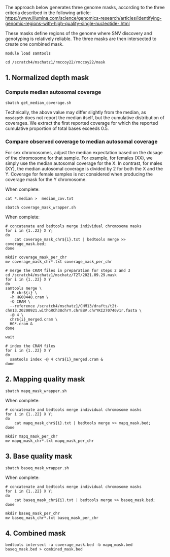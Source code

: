 The approach below generates three genome masks, according to the three criteria described in the following article: https://www.illumina.com/science/genomics-research/articles/identifying-genomic-regions-with-high-quality-single-nucleotide-.html

These masks define regions of the genome where SNV discovery and genotyping is relatively reliable. The three masks are then intersected to create one combined mask.

```
module load samtools

cd /scratch4/mschatz1/rmccoy22/rmccoy22/mask
```

## 1. Normalized depth mask

### Compute median autosomal coverage
```
sbatch get_median_coverage.sh
```
Technically, the above value may differ slightly from the median, as `mosdepth` does not report the median itself, but the cumulative distribution of coverages. We extract the first reported coverage for which the reported cumulative proportion of total bases exceeds 0.5. 

### Compare observed coverage to median autosomal coverage

For sex chromosomes, adjust the median expectation based on the dosage of the chromosome for that sample. For example, for females (XX), we simply use the median autosomal coverage for the X. In contrast, for males (XY), the median autosomal coverage is divided by 2 for both the X and the Y. Coverage for female samples is not considered when producing the coverage mask for the Y chromosome.

When complete:
```
cat *.median >  median_cov.txt

sbatch coverage_mask_wrapper.sh
```

When complete:
```
# concatenate and bedtools merge individual chromosome masks
for i in {1..22} X Y;
do
    cat coverage_mask_chr${i}.txt | bedtools merge >> coverage_mask.bed;
done

mkdir coverage_mask_per_chr
mv coverage_mask_chr*.txt coverage_mask_per_chr

# merge the CRAM files in preparation for steps 2 and 3
cd /scratch4/mschatz1/mschatz/T2T/2021.09.29.mask
for i in {1..22} X Y
do
samtools merge \
  -R chr${i} \
  -h HG00448.cram \
  -O CRAM \
  --reference /scratch4/mschatz1/CHM13/drafts/t2t-chm13.20200921.withGRCh38chrY.chrEBV.chrYKI270740v1r.fasta \
  -@ 4 \
  chr${i}_merged.cram \
  HG*.cram &
done

wait

# index the CRAM files
for i in {1..22} X Y
do
  samtools index -@ 4 chr${i}_merged.cram &
done
```

## 2. Mapping quality mask

```
sbatch mapq_mask_wrapper.sh
```
When complete:
```
# concatenate and bedtools merge individual chromosome masks
for i in {1..22} X Y;
do
    cat mapq_mask_chr${i}.txt | bedtools merge >> mapq_mask.bed;
done

mkdir mapq_mask_per_chr
mv mapq_mask_chr*.txt mapq_mask_per_chr
```


## 3. Base quality mask

```
sbatch baseq_mask_wrapper.sh
```
When complete:
```
# concatenate and bedtools merge individual chromosome masks
for i in {1..22} X Y;
do
    cat baseq_mask_chr${i}.txt | bedtools merge >> baseq_mask.bed;
done

mkdir baseq_mask_per_chr
mv baseq_mask_chr*.txt baseq_mask_per_chr
```

## 4. Combined mask
```
bedtools intersect -a coverage_mask.bed -b mapq_mask.bed baseq_mask.bed > combined_mask.bed
```
